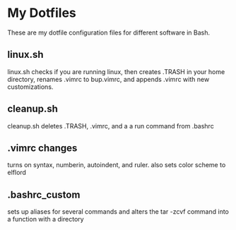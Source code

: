 # My Dotfiles
These are my dotfile configuration files for different software in Bash.
## linux.sh
linux.sh checks if you are running linux, then creates .TRASH in your home directory, renames .vimrc to bup.vimrc, and appends .vimrc with new customizations.
## cleanup.sh
cleanup.sh deletes .TRASH, .vimrc, and a a run command from .bashrc
## .vimrc changes
turns on syntax, numberin, autoindent, and ruler. also sets color scheme to elflord
## .bashrc_custom
sets up aliases for several commands and alters the tar -zcvf command into a function with a directory                     